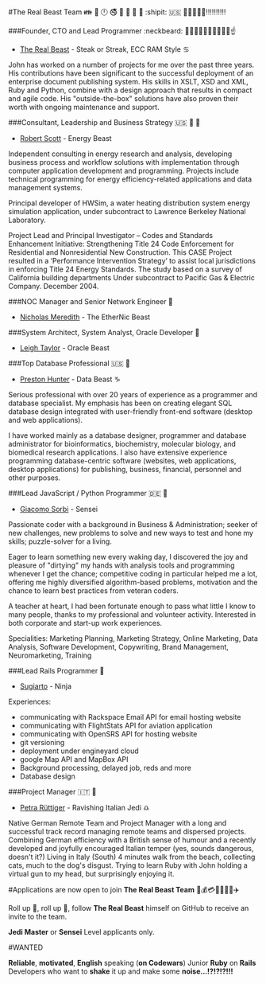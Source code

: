 #The Real Beast Team :family: :restroom: :clock12: :no_smoking: :no_mobile_phones: :e-mail: :do_not_litter: :no_pedestrians:  :shipit: :us: :statue_of_liberty::boom::boom::boom::boom::bangbang::bangbang::bangbang::bangbang::bangbang:

###Founder, CTO and Lead Programmer :neckbeard: :guardsman::muscle::muscle::fist::fist::facepunch::facepunch::boom::boom::point_up:

- [The Real Beast](http://thebeast.me/about/) - Steak or Streak, ECC RAM Style :cancer:

John has worked on a number of projects for me over the past three years. His contributions have been significant to the successful deployment of an enterprise document publishing system. His skills in XSLT, XSD and XML, Ruby and Python, combine with a design approach that results in compact and agile code. His "outside-the-box" solutions have also proven their worth with ongoing maintenance and support.

###Consultant, Leadership and Business Strategy :us: :older_man: :whale:

- [Robert Scott](https://www.linkedin.com/in/robert-scott-26bb128) - Energy Beast

Independent consulting in energy research and analysis, developing business process and workflow solutions with implementation through computer application development and programming. Projects include technical programming for energy efficiency-related applications and data management systems.

Principal developer of HWSim, a water heating distribution system energy simulation application, under subcontract to Lawrence Berkeley National Laboratory.

Project Lead and Principal Investigator – Codes and Standards Enhancement Initiative: Strengthening Title 24 Code Enforcement for Residential and Nonresidential New Construction. This CASE Project resulted in a ‘Performance Intervention Strategy’ to assist local jurisdictions in enforcing Title 24 Energy Standards. The study based on a survey of California building departments Under subcontract to Pacific Gas & Electric Company. December 2004.

###NOC Manager and Senior Network Engineer :man:

- [Nicholas Meredith](https://twitter.com/MrNickMeredith) - The EtherNic Beast

###System Architect, System Analyst, Oracle Developer :princess:

- [Leigh Taylor](https://au.linkedin.com/in/leigh-taylor-5408a152) - Oracle Beast

###Top Database Professional :us: :man:

- [Preston Hunter](https://www.upwork.com/users/~012ab645e1d96a5c7f) - Data Beast :capricorn:

Serious professional with over 20 years of experience as a programmer and database specialist. My emphasis has been on creating elegant SQL database design integrated with user-friendly front-end software (desktop and web applications).

I have worked mainly as a database designer, programmer and database administrator for bioinformatics, biochemistry, molecular biology, and biomedical research applications. I also have extensive experience programming database-centric software (websites, web applications, desktop applications) for publishing, business, financial, personnel and other purposes.

###Lead JavaScript / Python Programmer :de: :man:

- [Giacomo Sorbi](https://www.codewars.com/users/GiacomoSorbi) - Sensei

Passionate coder with a background in Business & Administration; seeker of new challenges, new problems to solve and new ways to test and hone my skills; puzzle-solver for a living.

Eager to learn something new every waking day, I discovered the joy and pleasure of "dirtying" my hands with analysis tools and programming whenever I get the chance; competitive coding in particular helped me a lot, offering me highly diversified algorithm-based problems, motivation and the chance to learn best practices from veteran coders.

A teacher at heart, I had been fortunate enough to pass what little I know to many people, thanks to my professional and volunteer activity. Interested in both corporate and start-up work experiences.

Specialities: Marketing Planning, Marketing Strategy, Online Marketing, Data Analysis, Software Development, Copywriting, Brand Management, Neuromarketing, Training

###Lead Rails Programmer :man:

- [Sugiarto](https://www.upwork.com/freelancers/~01e12d81269df3013f) - Ninja

Experiences:
- communicating with Rackspace Email API for email hosting website
- communicating with FlightStats API for aviation application
- communicating with OpenSRS API for hosting website
- git versioning
- deployment under engineyard cloud
- google Map API and MapBox API
- Background processing, delayed job, reds and more
- Database design


###Project Manager :it: :princess: 

- [Petra Rüttiger](https://www.upwork.com/o/profiles/users/_~01012c0f7e1e9bc171/) - Ravishing Italian Jedi :libra:

Native German Remote Team and Project Manager with a long and successful track record managing remote teams and dispersed projects. Combining German efficiency with a British sense of humour and a recently developed and joyfully encouraged Italian temper (yes, sounds dangerous, doesn't it?) Living in Italy (South) 4 minutes walk from the beach, collecting cats, much to the dog's disgust. Trying to learn Ruby with John holding a virtual gun to my head, but surprisingly enjoying it. 

#Applications are now open to join **The Real Beast Team** :passport_control::moneybag::credit_card::red_car::sailboat::speedboat::helicopter::airplane:

Roll up :loudspeaker:, roll up :loudspeaker:, follow **The Real Beast** himself on GitHub to receive an invite to the team.

**Jedi Master** or **Sensei** Level applicants only.

#WANTED

**Reliable**, **motivated**, **English** speaking (**on Codewars**) Junior **Ruby** on **Rails** Developers who want to **shake** it up and make some **noise...!?!?!?!!!**


